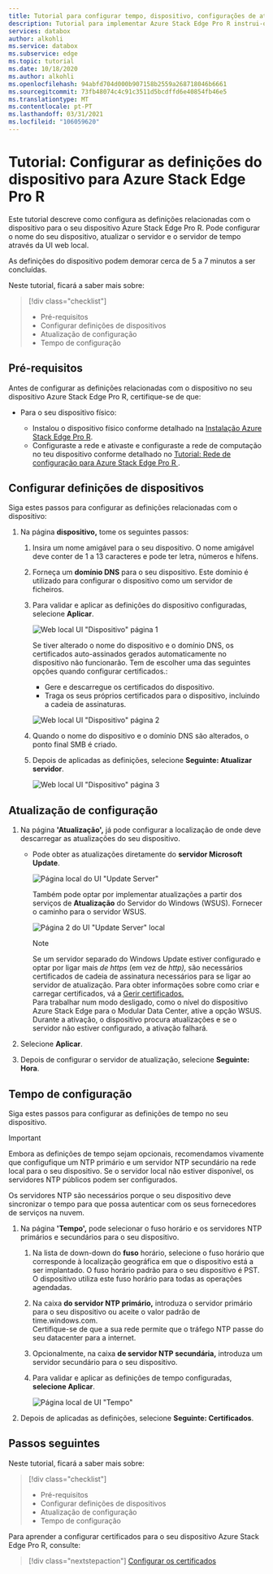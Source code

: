 ```yaml
---
title: Tutorial para configurar tempo, dispositivo, configurações de atualização para dispositivo Azure Stack Edge Pro R no portal Azure
description: Tutorial para implementar Azure Stack Edge Pro R instrui-o a configurar o dispositivo, atualizar, configurações de tempo para o seu dispositivo físico.
services: databox
author: alkohli
ms.service: databox
ms.subservice: edge
ms.topic: tutorial
ms.date: 10/18/2020
ms.author: alkohli
ms.openlocfilehash: 94abfd704d000b907158b2559a268718046b6661
ms.sourcegitcommit: 73fb48074c4c91c3511d5bcdffd6e40854fb46e5
ms.translationtype: MT
ms.contentlocale: pt-PT
ms.lasthandoff: 03/31/2021
ms.locfileid: "106059620"
---
```

# <a name="tutorial-configure-the-device-settings-for-azure-stack-edge-pro-r"></a>Tutorial: Configurar as definições do dispositivo para Azure Stack Edge Pro R

Este tutorial descreve como configura as definições relacionadas com o dispositivo para o seu dispositivo Azure Stack Edge Pro R. Pode configurar o nome do seu dispositivo, atualizar o servidor e o servidor de tempo através da UI web local.

As definições do dispositivo podem demorar cerca de 5 a 7 minutos a ser concluídas.

Neste tutorial, ficará a saber mais sobre:

> [!div class="checklist"]
>
> * Pré-requisitos
> * Configurar definições de dispositivos
> * Atualização de configuração 
> * Tempo de configuração

## <a name="prerequisites"></a>Pré-requisitos

Antes de configurar as definições relacionadas com o dispositivo no seu dispositivo Azure Stack Edge Pro R, certifique-se de que:

* Para o seu dispositivo físico:

    - Instalou o dispositivo físico conforme detalhado na [Instalação Azure Stack Edge Pro R](azure-stack-edge-pro-r-deploy-install.md).
    - Configuraste a rede e ativaste e configuraste a rede de computação no teu dispositivo conforme detalhado no [Tutorial: Rede de configuração para Azure Stack Edge Pro R ](azure-stack-edge-pro-r-deploy-configure-network-compute-web-proxy.md).


## <a name="configure-device-settings"></a>Configurar definições de dispositivos

Siga estes passos para configurar as definições relacionadas com o dispositivo:

1. Na página **dispositivo,** tome os seguintes passos:

    1. Insira um nome amigável para o seu dispositivo. O nome amigável deve conter de 1 a 13 caracteres e pode ter letra, números e hífens.

    2. Forneça um **domínio DNS** para o seu dispositivo. Este domínio é utilizado para configurar o dispositivo como um servidor de ficheiros.

    3. Para validar e aplicar as definições do dispositivo configuradas, selecione **Aplicar**.

        ![Web local UI "Dispositivo" página 1](./media/azure-stack-edge-pro-r-deploy-set-up-device-update-time/device-2.png)

        Se tiver alterado o nome do dispositivo e o domínio DNS, os certificados auto-assinados gerados automaticamente no dispositivo não funcionarão. Tem de escolher uma das seguintes opções quando configurar certificados.: 
        
        - Gere e descarregue os certificados do dispositivo. 
        - Traga os seus próprios certificados para o dispositivo, incluindo a cadeia de assinaturas.
    

        ![Web local UI "Dispositivo" página 2](./media/azure-stack-edge-pro-r-deploy-set-up-device-update-time/device-3.png)

    4. Quando o nome do dispositivo e o domínio DNS são alterados, o ponto final SMB é criado.  

    5. Depois de aplicadas as definições, selecione **Seguinte: Atualizar servidor**.

        ![Web local UI "Dispositivo" página 3](./media/azure-stack-edge-pro-r-deploy-set-up-device-update-time/device-4.png)

## <a name="configure-update"></a>Atualização de configuração

1. Na página **'Atualização',** já pode configurar a localização de onde deve descarregar as atualizações do seu dispositivo.  

    - Pode obter as atualizações diretamente do **servidor Microsoft Update**.

        ![Página local do UI "Update Server"](./media/azure-stack-edge-pro-r-deploy-set-up-device-update-time/update-2.png)

        Também pode optar por implementar atualizações a partir dos serviços de **Atualização** do Servidor do Windows (WSUS). Fornecer o caminho para o servidor WSUS.
        
        ![Página 2 do UI "Update Server" local](./media/azure-stack-edge-pro-r-deploy-set-up-device-update-time/update-3.png)

        > [!NOTE] 
        > Se um servidor separado do Windows Update estiver configurado e optar por ligar mais *de https* (em vez de *http),* são necessários certificados de cadeia de assinatura necessários para se ligar ao servidor de atualização. Para obter informações sobre como criar e carregar certificados, vá a [Gerir certificados.](azure-stack-edge-gpu-manage-certificates.md)         
        > Para trabalhar num modo desligado, como o nível do dispositivo Azure Stack Edge para o Modular Data Center, ative a opção WSUS. Durante a ativação, o dispositivo procura atualizações e se o servidor não estiver configurado, a ativação falhará. 


2. Selecione **Aplicar**.
3. Depois de configurar o servidor de atualização, selecione **Seguinte: Hora**.
    

## <a name="configure-time"></a>Tempo de configuração

Siga estes passos para configurar as definições de tempo no seu dispositivo. 

> [!IMPORTANT]
> Embora as definições de tempo sejam opcionais, recomendamos vivamente que configufique um NTP primário e um servidor NTP secundário na rede local para o seu dispositivo. Se o servidor local não estiver disponível, os servidores NTP públicos podem ser configurados.

Os servidores NTP são necessários porque o seu dispositivo deve sincronizar o tempo para que possa autenticar com os seus fornecedores de serviços na nuvem.

1. Na página **'Tempo',** pode selecionar o fuso horário e os servidores NTP primários e secundários para o seu dispositivo.  
    
    1. Na lista de down-down do **fuso** horário, selecione o fuso horário que corresponde à localização geográfica em que o dispositivo está a ser implantado.
        O fuso horário padrão para o seu dispositivo é PST. O dispositivo utiliza este fuso horário para todas as operações agendadas.

    2. Na caixa **do servidor NTP primário,** introduza o servidor primário para o seu dispositivo ou aceite o valor padrão de time.windows.com.  
        Certifique-se de que a sua rede permite que o tráfego NTP passe do seu datacenter para a internet.

    3. Opcionalmente, na caixa **de servidor NTP secundária,** introduza um servidor secundário para o seu dispositivo.

    4. Para validar e aplicar as definições de tempo configuradas, **selecione Aplicar**.

        ![Página local de UI "Tempo"](./media/azure-stack-edge-pro-r-deploy-set-up-device-update-time/time-2.png)

2. Depois de aplicadas as definições, selecione **Seguinte: Certificados**.


## <a name="next-steps"></a>Passos seguintes

Neste tutorial, ficará a saber mais sobre:

> [!div class="checklist"]
>
> * Pré-requisitos
> * Configurar definições de dispositivos
> * Atualização de configuração 
> * Tempo de configuração

Para aprender a configurar certificados para o seu dispositivo Azure Stack Edge Pro R, consulte:

> [!div class="nextstepaction"]
> [Configurar os certificados](./azure-stack-edge-pro-r-deploy-configure-certificates-vpn-encryption.md)
